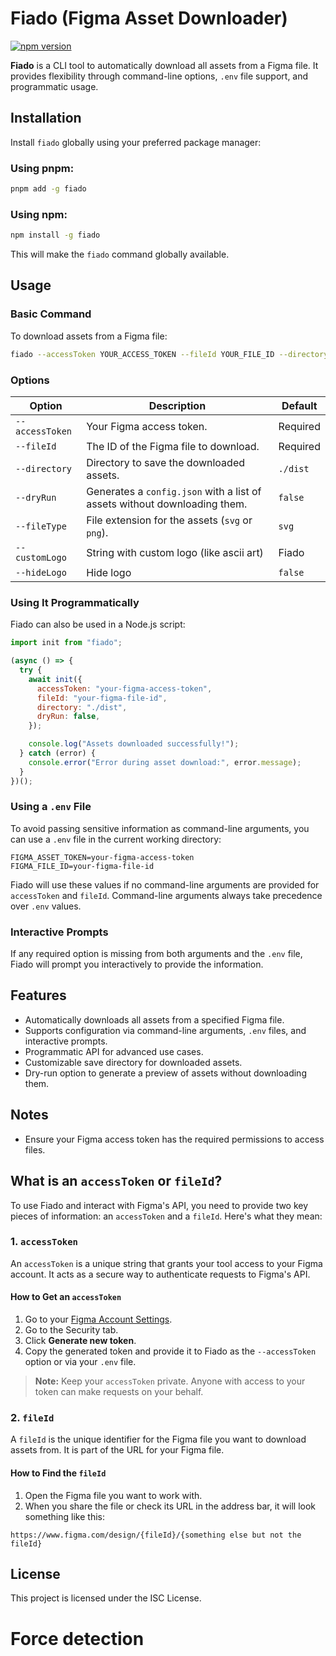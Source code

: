 # Fiado (Figma Asset Downloader)

[![npm version](https://badge.fury.io/js/fiado.svg)](https://www.npmjs.com/package/fiado)

**Fiado** is a CLI tool to automatically download all assets from a Figma file. It provides flexibility through command-line options, `.env` file support, and programmatic usage.

## Installation

Install `fiado` globally using your preferred package manager:

### Using pnpm:

```bash
pnpm add -g fiado
```

### Using npm:

```bash
npm install -g fiado
```

This will make the `fiado` command globally available.

## Usage

### Basic Command

To download assets from a Figma file:

```bash
fiado --accessToken YOUR_ACCESS_TOKEN --fileId YOUR_FILE_ID --directory ./assets
```

### Options

| Option          | Description                                                               | Default  |
| --------------- | ------------------------------------------------------------------------- | -------- |
| `--accessToken` | Your Figma access token.                                                  | Required |
| `--fileId`      | The ID of the Figma file to download.                                     | Required |
| `--directory`   | Directory to save the downloaded assets.                                  | `./dist` |
| `--dryRun`      | Generates a `config.json` with a list of assets without downloading them. | `false`  |
| `--fileType`    | File extension for the assets (`svg` or `png`).                           | `svg`    |
| `--customLogo`  | String with custom logo (like ascii art)                                  | Fiado    |
| `--hideLogo`    | Hide logo                                                                 | `false`  |

### Using It Programmatically

Fiado can also be used in a Node.js script:

```js
import init from "fiado";

(async () => {
  try {
    await init({
      accessToken: "your-figma-access-token",
      fileId: "your-figma-file-id",
      directory: "./dist",
      dryRun: false,
    });

    console.log("Assets downloaded successfully!");
  } catch (error) {
    console.error("Error during asset download:", error.message);
  }
})();
```

### Using a `.env` File

To avoid passing sensitive information as command-line arguments, you can use a `.env` file in the current working directory:

```env
FIGMA_ASSET_TOKEN=your-figma-access-token
FIGMA_FILE_ID=your-figma-file-id
```

Fiado will use these values if no command-line arguments are provided for `accessToken` and `fileId`. Command-line arguments always take precedence over `.env` values.

### Interactive Prompts

If any required option is missing from both arguments and the `.env` file, Fiado will prompt you interactively to provide the information.

## Features

- Automatically downloads all assets from a specified Figma file.
- Supports configuration via command-line arguments, `.env` files, and interactive prompts.
- Programmatic API for advanced use cases.
- Customizable save directory for downloaded assets.
- Dry-run option to generate a preview of assets without downloading them.

## Notes

- Ensure your Figma access token has the required permissions to access files.

## What is an `accessToken` or `fileId`?

To use Fiado and interact with Figma's API, you need to provide two key pieces of information: an `accessToken` and a `fileId`. Here's what they mean:

### 1. `accessToken`

An `accessToken` is a unique string that grants your tool access to your Figma account. It acts as a secure way to authenticate requests to Figma's API.

#### How to Get an `accessToken`

1. Go to your [Figma Account Settings](https://www.figma.com/settings).
2. Go to the Security tab.
3. Click **Generate new token**.
4. Copy the generated token and provide it to Fiado as the `--accessToken` option or via your `.env` file.

> **Note:** Keep your `accessToken` private. Anyone with access to your token can make requests on your behalf.

### 2. `fileId`

A `fileId` is the unique identifier for the Figma file you want to download assets from. It is part of the URL for your Figma file.

#### How to Find the `fileId`

1. Open the Figma file you want to work with.
2. When you share the file or check its URL in the address bar, it will look something like this:

`https://www.figma.com/design/{fileId}/{something else but not the fileId}`

## License

This project is licensed under the ISC License.

# Force detection
